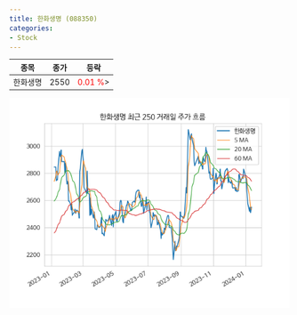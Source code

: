 ```yaml
---
title: 한화생명 (088350)
categories:
- Stock
---
```


|종목|종가|등락|
|----|----|----|
|한화생명|2550|<span style="color: red">0.01 %</span>>|

<!-- more -->

![088350](/assets/images/stock/088350.png)